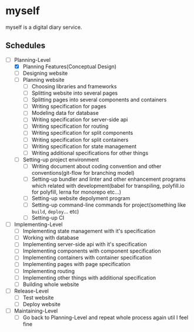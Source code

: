 # myself

myself is a digital diary service.

## Schedules

- [ ] Planning-Level
  - [x] Planning Features(Conceptual Design)
  - [ ] Designing website
  - [ ] Planning website
    - [ ] Choosing libraries and frameworks
    - [ ] Splitting website into several pages
    - [ ] Splitting pages into several components and containers
    - [ ] Writing specification for pages
    - [ ] Modeling data for database
    - [ ] Writing specification for server-side api
    - [ ] Writing specification for routing
    - [ ] Writing specification for split components
    - [ ] Writing specification for split containers
    - [ ] Writing specification for state management
    - [ ] Writing additional specifications for other things
  - [ ] Setting-up project environment
    - [ ] Writing document about coding convention and other conventions(git-flow for branching model)
    - [ ] Setting-up bundler and linter and other enhancement programs which related with development(babel for transpiling, polyfill.io for polyfill, lerna for monorepo etc...)
    - [ ] Setting-up website depolyment program
    - [ ] Setting-up command-line commands for project(something like `build`, `deploy`... etc)
    - [ ] Setting-up CI
- [ ] Implementing-Level
  - [ ] Implementing state management with it's specification
  - [ ] Working with database
  - [ ] Implementing server-side api with it's specification
  - [ ] Implementing components with component specification
  - [ ] Implementing containers with container specification
  - [ ] Implementing pages with page specification
  - [ ] Implementing routing
  - [ ] Implementing other things with additional specification
  - [ ] Building whole website
- [ ] Release-Level
  - [ ] Test website
  - [ ] Deploy website
- [ ] Maintaining-Level
  - [ ] Go back to Planning-Level and repeat whole process again util I feel fine
